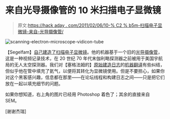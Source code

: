 # 来自光导摄像管的 10 米扫描电子显微镜

> 原文:[https://hack aday . com/2011/02/06/10-% C2 % b5m-扫描电子显微镜-来自-光导摄像管/](https://hackaday.com/2011/02/06/10-%c2%b5m-scanning-electron-microscope-from-vidicon-tube/)

![](../Images/b834cbb6993d0b96c08c595072e76ba9.png "scanning-electron-microscope-vidicon-tube")

【Segelfam】[自己建造了扫描电子显微镜](http://www.coultersmithing.com/forums/viewtopic.php?f=10&t=172)。他的机器基于一个旧的[光导摄像管](http://en.wikipedia.org/wiki/Video_camera_tube#Vidicon)，这是一种视频记录技术，在 20 世纪 70 年代末伽利略探测器之前被用于美国宇航局的无人太空探测器。我们对【塞格法姆的】[原始建造日志](http://www.rapp-instruments.de/NewsPage/Vidikon/vidikon.htm)的[机器翻译](http://translate.google.com/translate?hl=en&sl=auto&tl=en&u=http://www.rapp-instruments.de/NewsPage/Vidikon/vidikon.htm)有些纠结，但似乎他在管中填充了氦气，以便将其转化为显微镜使用。但是不要担心，如果你对这个黑客感兴趣，信息都在那里——在论坛线程和构建日志之间——只是把它们放在一起以填充细节的问题。

如果你想知道，右上角的图片已经用 Photoshop 着色了；其余的直接来自 SEM。

[谢谢杰瑞]